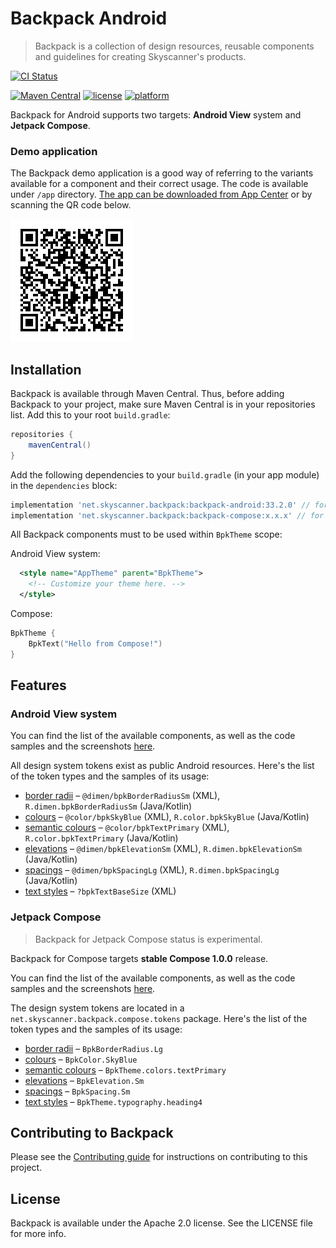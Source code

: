 # Backpack Android

> Backpack is a collection of design resources, reusable components and guidelines for creating Skyscanner's products.

[![CI Status](https://github.com/Skyscanner/backpack-android/workflows/CI/badge.svg)](https://github.com/Skyscanner/backpack-android/actions)

[![Maven Central](https://img.shields.io/maven-central/v/net.skyscanner.backpack/backpack-android)](https://search.maven.org/artifact/net.skyscanner.backpack/backpack-android)
[![license](https://img.shields.io/github/license/Skyscanner/backpack-android.svg)](https://github.com/Skyscanner/backpack-android)
[![platform](https://img.shields.io/badge/platform-android-green.svg)](https://github.com/Skyscanner/backpack-android)

Backpack for Android supports two targets: **Android View** system and **Jetpack Compose**.


### Demo application
The Backpack demo application is a good way of referring to the variants available for a component and their correct usage.
The code is available under `/app` directory.
[The app can be downloaded from App Center](https://install.appcenter.ms/orgs/backpack/apps/backpack-android/distribution_groups/everyone)
or by scanning the QR code below.

![QR code](qr.png)

## Installation

Backpack is available through Maven Central. Thus, before adding Backpack to your project,
make sure Maven Central is in your repositories list. Add this to your root `build.gradle`:

```gradle
repositories {
    mavenCentral()
}
```


Add the following dependencies to your `build.gradle` (in your app module) in the `dependencies` block:

```gradle
implementation 'net.skyscanner.backpack:backpack-android:33.2.0' // for Android View system
implementation 'net.skyscanner.backpack:backpack-compose:x.x.x' // for Compose (not released yet)
```

All Backpack components must to be used within `BpkTheme` scope:

Android View system:
```xml
  <style name="AppTheme" parent="BpkTheme">
    <!-- Customize your theme here. -->
  </style>
```

Compose:

```kotlin
BpkTheme {
    BpkText("Hello from Compose!")
}
```

## Features

### Android View system

You can find the list of the available components, as well as the code samples and the screenshots [here](https://backpack.github.io/components/text?platform=android).

All design system tokens exist as public Android resources. Here's the list of the token types and the samples of its usage:

* [border radii](https://backpack.github.io/tokens/radius) – `@dimen/bpkBorderRadiusSm` (XML), `R.dimen.bpkBorderRadiusSm` (Java/Kotlin)
* [colours](https://backpack.github.io/guidelines/colour) – `@color/bpkSkyBlue` (XML), `R.color.bpkSkyBlue` (Java/Kotlin)
* [semantic colours](https://backpack.github.io/guidelines/colour) – `@color/bpkTextPrimary` (XML), `R.color.bpkTextPrimary` (Java/Kotlin)
* [elevations](https://backpack.github.io/tokens/shadow) – `@dimen/bpkElevationSm` (XML), `R.dimen.bpkElevationSm` (Java/Kotlin)
* [spacings](https://backpack.github.io/tokens/spacing) – `@dimen/bpkSpacingLg` (XML), `R.dimen.bpkSpacingLg` (Java/Kotlin)
* [text styles](https://backpack.github.io/tokens/typesetting) – `?bpkTextBaseSize` (XML)

### Jetpack Compose

> Backpack for Jetpack Compose status is experimental.

Backpack for Compose targets **stable Compose 1.0.0** release.

You can find the list of the available components, as well as the code samples and the screenshots [here](https://backpack.github.io/components/text?platform=compose).

The design system tokens are located in a `net.skyscanner.backpack.compose.tokens` package.
Here's the list of the token types and the samples of its usage:

* [border radii](https://backpack.github.io/tokens/radius) – `BpkBorderRadius.Lg`
* [colours](https://backpack.github.io/guidelines/colour) – `BpkColor.SkyBlue`
* [semantic colours](https://backpack.github.io/guidelines/colour) – `BpkTheme.colors.textPrimary`
* [elevations](https://backpack.github.io/tokens/shadow) – `BpkElevation.Sm`
* [spacings](https://backpack.github.io/tokens/spacing) – `BpkSpacing.Sm`
* [text styles](https://backpack.github.io/tokens/typesetting) – `BpkTheme.typography.heading4`

## Contributing to Backpack

Please see the [Contributing guide][0] for instructions on contributing to this project.

## License

Backpack is available under the Apache 2.0 license. See the LICENSE file for more info.

[0]: CONTRIBUTING.md
